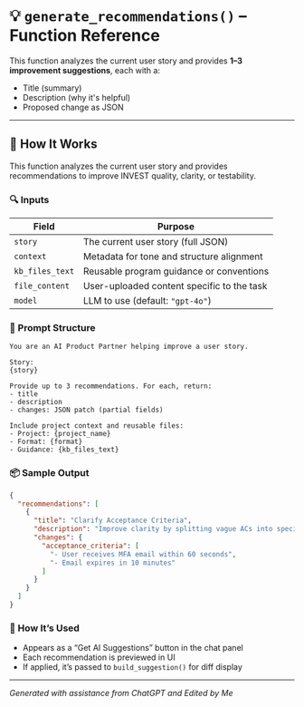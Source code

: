 
# 💡 `generate_recommendations()` – Function Reference

This function analyzes the current user story and provides **1–3 improvement suggestions**, each with a:
- Title (summary)
- Description (why it's helpful)
- Proposed change as JSON

---

## 🧠 How It Works

This function analyzes the current user story and provides recommendations to improve INVEST quality, clarity, or testability.

### 🔍 Inputs

| Field            | Purpose                                         |
|------------------|-------------------------------------------------|
| `story`          | The current user story (full JSON)              |
| `context`        | Metadata for tone and structure alignment       |
| `kb_files_text`  | Reusable program guidance or conventions        |
| `file_content`   | User-uploaded content specific to the task      |
| `model`          | LLM to use (default: `"gpt-4o"`)                |

### 🧠 Prompt Structure

```plaintext
You are an AI Product Partner helping improve a user story.

Story:
{story}

Provide up to 3 recommendations. For each, return:
- title
- description
- changes: JSON patch (partial fields)

Include project context and reusable files:
- Project: {project_name}
- Format: {format}
- Guidance: {kb_files_text}
```

### 📦 Sample Output

```json
{
  "recommendations": [
    {
      "title": "Clarify Acceptance Criteria",
      "description": "Improve clarity by splitting vague ACs into specific testable steps.",
      "changes": {
        "acceptance_criteria": [
          "- User receives MFA email within 60 seconds",
          "- Email expires in 10 minutes"
        ]
      }
    }
  ]
}
```

### 🧩 How It’s Used

- Appears as a “Get AI Suggestions” button in the chat panel
- Each recommendation is previewed in UI
- If applied, it’s passed to `build_suggestion()` for diff display

---

*Generated with assistance from ChatGPT and Edited by Me*
